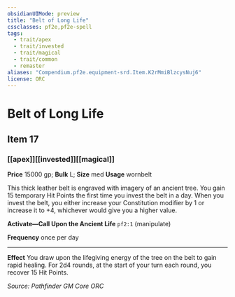```yaml
---
obsidianUIMode: preview
title: "Belt of Long Life"
cssclasses: pf2e,pf2e-spell
tags:
  - trait/apex
  - trait/invested
  - trait/magical
  - trait/common
  - remaster
aliases: "Compendium.pf2e.equipment-srd.Item.K2rMmiBlzcysNuj6"
license: ORC
---
```

# Belt of Long Life
## Item 17
### [[apex]][[invested]][[magical]]


**Price** 15000 gp; 
**Bulk** L; **Size** med
**Usage** wornbelt

This thick leather belt is engraved with imagery of an ancient tree. You gain 15 temporary Hit Points the first time you invest the belt in a day. When you invest the belt, you either increase your Constitution modifier by 1 or increase it to +4, whichever would give you a higher value.

**Activate—Call Upon the Ancient Life** `pf2:1` (manipulate)

**Frequency** once per day

* * *

**Effect** You draw upon the lifegiving energy of the tree on the belt to gain rapid healing. For 2d4 rounds, at the start of your turn each round, you recover 15 Hit Points.

*Source: Pathfinder GM Core*
*ORC*